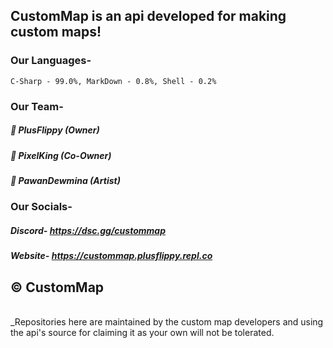 ## CustomMap is an api developed for making custom maps!

### Our Languages-
``C-Sharp - 99.0%, MarkDown - 0.8%, Shell - 0.2%``

### Our Team-
##### 🔹 PlusFlippy (Owner)
##### 🔹 PixelKing (Co-Owner) 
##### 🔹 PawanDewmina (Artist) 

### Our Socials-
##### Discord- https://dsc.gg/custommap
##### Website- https://custommap.plusflippy.repl.co

## © CustomMap
<br>
_Repositories here are maintained by the custom map developers and using the api's source for claiming it as your own will not be tolerated.

